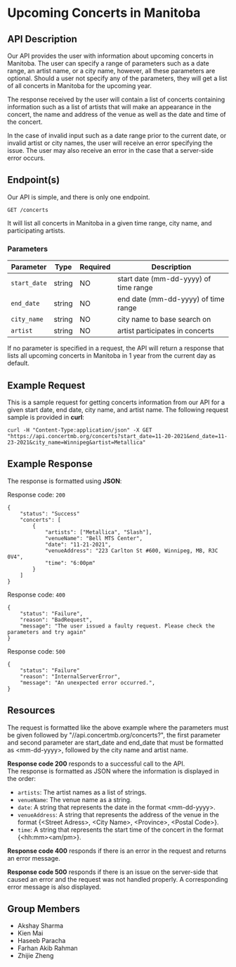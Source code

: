 # Upcoming Concerts in Manitoba
## API Description

Our API provides the user with information about upcoming concerts in Manitoba. The user can specify a range of parameters such as a date range, an artist name, or a city name, however, all these parameters are optional. Should a user not specify any of the parameters, they will get a list of all concerts in Manitoba for the upcoming year.

The response received by the user will contain a list of concerts containing information such as a list of artists that will make an appearance in the concert, the name and address of the venue as well as the date and time of the concert.

In the case of invalid input such as a date range prior to the current date, or invalid artist or city names, the user will receive an error specifying the issue. The user may also receive an error in the case that a server-side error occurs.

## Endpoint(s)
Our API is simple, and there is only one endpoint.

```
GET /concerts
```

It will list all concerts in Manitoba in a given time range, city name, and participating artists.

### Parameters

| Parameter | Type | Required | Description |
|-----------|------|----------|-------------|
| `start_date` | string | NO | start date (mm-dd-yyyy) of time range |
| `end_date` | string | NO | end date (mm-dd-yyyy) of time range |
| `city_name` | string | NO | city name to base search on |
| `artist` | string | NO | artist participates in concerts |

If no parameter is specified in a request, the API will return a response that lists all upcoming concerts in Manitoba in 1 year from the current day as default.

## Example Request
This is a sample request for getting concerts information from our API for a given start date, end date, city name, and artist name.
The following request sample is provided in **curl**:
```
curl -H "Content-Type:application/json" -X GET "https://api.concertmb.org/concerts?start_date=11-20-2021&end_date=11-23-2021&city_name=Winnipeg&artist=Metallica"
```
## Example Response
The response is formatted using **JSON**:

Response code: `200`

```
{
    "status": "Success"
    "concerts": [
        {
            "artists": ["Metallica", "Slash"],
            "venueName": "Bell MTS Center",
            "date": "11-21-2021",
            "venueAddress": "223 Carlton St #600, Winnipeg, MB, R3C 0V4",
            "time": "6:00pm"
        }
    ]
}
```

Response code: `400`

```
{
    "status": "Failure",
    "reason": "BadRequest",
    "message": "The user issued a faulty request. Please check the parameters and try again"
}
```

Response code: `500`

```
{
    "status": "Failure"
    "reason": "InternalServerError",
    "message": "An unexpected error occurred.",
}
```

## Resources

The request is formatted like the above example where the parameters must be given followed by "//api.concertmb.org/concerts?", the first parameter and second parameter are start_date and end_date that must be formatted as \<mm-dd-yyyy\>, followed by the city name and artist name. 

**Response code 200** responds to a successful call to the API.   
The response is formatted as JSON where the information is displayed in the order:  
* `artists`: The artist names as a list of strings.
* `venueName`: The venue name as a string.
* `date`: A string that represents the date in the format \<mm-dd-yyyy\>.
* `venueAddress`: A string that represents the address of the venue in the format {\<Street Adress>, \<City Name\>, \<Province\>, \<Postal Code\>}.
* `time`: A string that represents the start time of the concert in the format {\<hh:mm\>\<am/pm\>}.  

**Response code 400** responds if there is an error in the request and returns an error message.  

**Response code 500** responds if there is an issue on the server-side that caused an error and the request was not handled properly. A corresponding error message is also displayed.


## Group Members

* Akshay Sharma
* Kien Mai
* Haseeb Paracha
* Farhan Akib Rahman
* Zhijie Zheng
